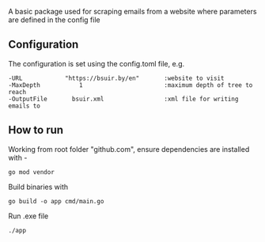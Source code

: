 A basic package used for scraping emails from a website where parameters are defined in the config file


## Configuration

The configuration is set using the config.toml file, e.g.

```
-URL            "https://bsuir.by/en"       :website to visit       
-MaxDepth           1                       :maximum depth of tree to reach         
-OutputFile       bsuir.xml                 :xml file for writing emails to                 
```

## How to run

Working from root folder "github.com", ensure dependencies are installed with -
 ```
go mod vendor
 ```

Build binaries with 
 ```
go build -o app cmd/main.go 
 ```

Run .exe file
 ```
./app
 ```
